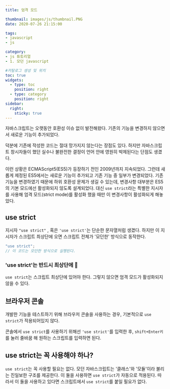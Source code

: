 ```yaml
---
title: 엄격 모드

thumbnail: images/js/thumbnail.PNG
date: 2020-07-26 21:15:00

tags: 
- javascript
- js

category:
- js 튜토리얼
- 1. 모던 javascript

#카탈로그 생성 및 위치
toc: true
widgets:
  - type: toc
    position: right
  - type: category
    position: right
sidebar:
  right:
    sticky: true
---
```


자바스크립트는 오랫동안 호환성 이슈 없이 발전해왔다. 기존의 기능을 변경하지 않으면서 새로운 기능이 추가되었다. 
<!-- more -->

덕분에 기존에 작성한 코드는 절대 망가지지 않는다는 장점도 있다. 하지만 자바스크립트 창시자들이 했던 실수나 불완전한 결정이 언어 안에 영원히 박제된다는 단점도 생겼다.

이런 상황은 ECMAScript5(ES5)가 등장하기 전인 2009년까지 지속되었다. 그런데 새롭게 제정된 ES5에서는 새로운 기능이 추가되고 기존 기능 중 일부가 변경되었다. 기존 기능을 변경하였기 때문에 하위 호환성 문제가 생길 수 있는데, 변경사항 대부분은 ES5의 기본 모드에선 활성화되지 않도록 설계되었다. 대신 `use strict`라는 특별한 지시자를 사용해 엄격 모드(strict mode)를 활성화 했을 때만 이 변경사항이 활성화되게 해놓았다.

## use strict
지시자 `"use strict"` , 혹은 `'use strict'`는 단순한 문자열처럼 생겼다. 하지만 이 지시자가 스크립트 최상단에 오면 스크립트 전체가 '모던한' 방식으로 동작한다.

```js
"use strict";
// 이 코드는 모던한 방식으로 실행된다.
```

### 'use strict'는 반드시 최상단에 🚨 
`use strict`는 스크립트 최상단에 있어야 한다. 그렇지 않으면 엄격 모드가 활성화되지 않을 수 있다. 

## 브라우저 콘솔
개발한 기능을 테스트하기 위해 브라우저 콘솔을 사용하는 경우, 기본적으로 `use strict`가 적용되어있지 않다.

콘솔에서 `use strict`를 사용하기 위해선 `'use strict'`를 입력한 후, `shift+Enter키`를 눌러 줄바꿈 해 원하는 스크립트를 입력하면 된다.

## use strict는 꼭 사용해야 하나?
`use strict`는 꼭 사용할 필요는 없다. 모던 자바스크립트는 '클래스'와 '모듈'이라 불리는 진일보한 구조를 제공한다. 이 둘을 사용하면 `use strict`가 자동으로 적용된다. 따라서 이 둘을 사용하고 있다면 스크립트에서 `use strict`를 붙일 필요가 없다.
